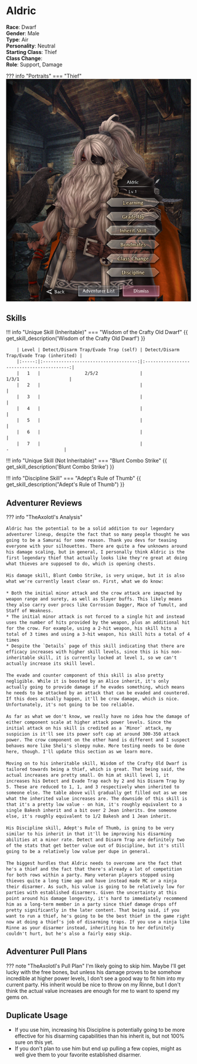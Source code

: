 # Aldric

**Race**: Dwarf  
**Gender**: Male  
**Type**: Air  
**Personality**: Neutral  
**Starting Class**: Thief  
**Class Change**:  
**Role**: Support, Damage

??? info "Portraits"
    === "Thief"
        ![](../img/aldric-thief.png)

## Skills

!!! info "Unique Skill (Inheritable)"
    === "Wisdom of the Crafty Old Dwarf"
        {{ get_skill_description('Wisdom of the Crafty Old Dwarf') }}

        | Level | Detect/Disarm Trap/Evade Trap (self) | Detect/Disarm Trap/Evade Trap (inherited) |
        |:-----:|:------------------------------------:|:-----------------------------------------:|
        |   1   |                 2/5/2                |                   1/3/1                   |
        |   2   |                                      |                                           |
        |   3   |                                      |                                           |
        |   4   |                                      |                                           |
        |   5   |                                      |                                           |
        |   6   |                                      |                                           |
        |   7   |                                      |                     -                     |

!!! info "Unique Skill (Not Inheritable)"
    === "Blunt Combo Strike"
        {{ get_skill_description('Blunt Combo Strike') }}

!!! info "Discipline Skill"
    === "Adept's Rule of Thumb"
        {{ get_skill_description("Adept's Rule of Thumb") }}

## Adventurer Reviews

??? info "TheAxolotl's Analysis"

    Aldric has the potential to be a solid addition to our legendary adventurer lineup, despite the fact that so many people thought he was going to be a Samurai for some reason. Thank you devs for teasing everyone with your silhouettes. There are quite a few unknowns around his damage scaling, but in general, I personally think Aldric is the first legendary thief that actually looks like they're great at doing what thieves are supposed to do, which is opening chests.

    His damage skill, Blunt Combo Strike, is very unique, but it is also what we're currently least clear on. First, what we do know:
    
    * Both the initial minor attack and the crow attack are impacted by weapon range and surety, as well as Slayer buffs. This likely means they also carry over procs like Corrosion Dagger, Mace of Tumult, and Staff of Weakness.
    * The initial minor attack is not forced to a single hit and instead uses the number of hits provided by the weapon, plus an additional hit for the crow. For example, using a 2-hit weapon, his skill hits a total of 3 times and using a 3-hit weapon, his skill hits a total of 4 times
    * Despite the `Details` page of this skill indicating that there are efficacy increases with higher skill levels, since this is his non-inheritable skill, it is currently locked at level 1, so we can't actually increase its skill level.

    The evade and counter component of this skill is also pretty negligible. While it is boosted by an Alice inherit, it's only actually going to provide damage if he evades something, which means he needs to be attacked by an attack that can be evaded and countered. If this does actually happen, it'll be crow damage, which is nice. Unfortunately, it's not going to be too reliable.

    As far as what we don't know, we really have no idea how the damage of either component scale at higher attack power levels. Since the initial attack on his skill is credited as a `Minor` attack, my suspicion is it'll see its power soft cap at around 300-350 attack power. The crow component on the other hand is different and I suspect behaves more like Sheli's sleepy nuke. More testing needs to be done here, though. I'll update this section as we learn more.

    Moving on to his inheritable skill, Wisdom of the Crafty Old Dwarf is tailored towards being a thief, which is great. That being said, the actual increases are pretty small. On him at skill level 1, it increases his Detect and Evade Trap each by 2 and his Disarm Trap by 5. These are reduced to 1, 1, and 3 respectively when inherited to someone else. The table above will gradually get filled out as we see what the inherited value increases are. The downside of this skill is that it's a pretty low value - on him, it's roughly equivalent to a single Bakesh inherit and a bit over 2 Jean inherits. One someone else, it's roughly equivalent to 1/2 Bakesh and 1 Jean inherit.
    
    His Discipline skill, Adept's Rule of Thumb, is going to be very similar to his inherit in that it'll be improving his disarming abilities at a minor rate. Detect and Disarm Trap are definitely two of the stats that get better value out of Discipline, but it's still going to be a relatively low value per dupe in general.

    The biggest hurdles that Aldric needs to overcome are the fact that he's a thief and the fact that there's already a lot of competition for both rows within a party. Many veteran players stopped using thieves quite a long time ago and have instead made MC or a ninja their disarmer. As such, his value is going to be relatively low for parties with established disarmers. Given the uncertainty at this point around his damage longevity, it's hard to immediately recommend him as a long-term member in a party since thief damage drops off pretty significantly in the later content. That being said, if you want to run a thief, he's going to be the best thief in the game right now at doing a thief's job of disarming traps. If you use a ninja like Rinne as your disarmer instead, inheriting him to her definitely couldn't hurt, but he's also a fairly easy skip.

## Adventurer Pull Plans

??? note "TheAxolotl's Pull Plan"
    I'm likely going to skip him. Maybe I'll get lucky with the free bones, but unless his damage proves to be somehow incredible at higher power levels, I don't see a good way to fit him into my current party. His inherit would be nice to throw on my Rinne, but I don't think the actual value increases are enough for me to want to spend my gems on.
    
## Duplicate Usage

* If you use him, increasing his Discipline is potentially going to be more effective for his disarming capabilities than his inherit is, but not 100% sure on this yet.
* If you don't plan to use him but end up pulling a few copies, might as well give them to your favorite established disarmer.